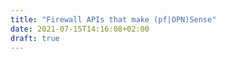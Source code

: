 ```yaml
---
title: "Firewall APIs that make (pf|OPN)Sense"
date: 2021-07-15T14:16:08+02:00
draft: true
---
```


